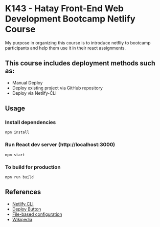 # K143 - Hatay Front-End Web Development Bootcamp Netlify Course

My purpose in organizing this course is to introduce netfliy to bootcamp participants and help them use it in their react assignments.

## This course includes deployment methods such as:

- Manual Deploy
- Deploy existing project via GitHub repository
- Deploy via Netlify-CLI

## Usage

### Install dependencies

```
npm install
```

### Run React dev server (http://localhost:3000)

```
npm start
```

### To build for production

```
npm run build
```

## References

- [Netlify CLI](https://docs.netlify.com/cli/get-started/)
- [Deploy Button](https://www.netlify.com/blog/2021/12/26/deploying-with-the-click-of-a-button/)
- [File-based configuration](https://docs.netlify.com/configure-builds/file-based-configuration/)
- [Wikipedia](https://en.wikipedia.org/wiki/Netlify)
